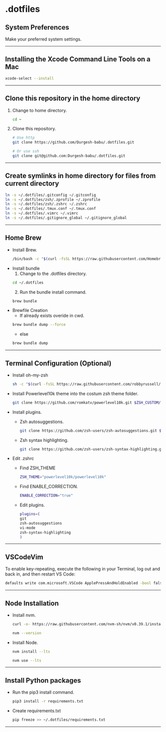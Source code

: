 # **.dotfiles**

## System Preferences
Make your preferred system settings.

---


## Installing the Xcode Command Line Tools on a Mac
```zsh
xcode-select --install
```

---


## Clone this repository in the home directory
1. Change to home directory.
    ```zsh
    cd ~
    ```
2. Clone this repository.
    ```zsh
    # Use http
    git clone https://github.com/Durgesh-babu/.dotfiles.git
    ```
    ```zsh
    # Or use ssh
    git clone git@github.com:Durgesh-babu/.dotfiles.git
    ```

---


## Create symlinks in home directory for files from current directory
```zsh
ln -s ~/.dotfiles/.gitconfig ~/.gitconfig
ln -s ~/.dotfiles/zsh/.zprofile ~/.zprofile
ln -s ~/.dotfiles/zsh/.zshrc ~/.zshrc
ln -s ~/.dotfiles/.tmux.conf ~/.tmux.conf
ln -s ~/.dotfiles/.vimrc ~/.vimrc
ln -s ~/.dotfiles/.gitignore_global ~/.gitignore_global
```

---


## Home Brew
- Install Brew.
    ```zsh
    /bin/bash -c "$(curl -fsSL https://raw.githubusercontent.com/Homebrew/install/HEAD/install.sh)"
    ```
- Install bundle
    1. Change to the .dotfiles directory.
    ```zsh
    cd ~/.dotfiles
    ```
    2. Run the bundle install command.
    ```zsh
    brew bundle
    ```
- Brewfile Creation
    - If already exists overide in cwd.
    ```zsh
    brew bundle dump --force
    ```
    - else
    ```zsh
    brew bundle dump
    ```
---


## Terminal Configuration (Optional)
- Install oh-my-zsh
    ```zsh
    sh -c "$(curl -fsSL https://raw.githubusercontent.com/robbyrussell/oh-my-zsh/master/tools/install.sh)"
    ```
- Install Powerlevel10k theme into the costum zsh theme folder.
    ```zsh
    git clone https://github.com/romkatv/powerlevel10k.git $ZSH_CUSTOM/themes/powerlevel10k
    ```

- Install plugins.
    - Zsh autosuggestions. 
        ```zsh
        git clone https://github.com/zsh-users/zsh-autosuggestions.git $ZSH_CUSTOM/plugins/zsh-autosuggestions
        ```
    - Zsh syntax highlighting.
        ```zsh
        git clone https://github.com/zsh-users/zsh-syntax-highlighting.git $ZSH_CUSTOM/plugins/zsh-syntax-highlighting
        ```
- Edit .zshrc
    - Find ZSH_THEME
        ```zsh
        ZSH_THEME="powerlevel10k/powerlevel10k"
        ```
    - Find ENABLE_CORRECTION.
        ```zsh
        ENABLE_CORRECTION="true"
        ```
    - Edit plugins.
        ```zsh
        plugins=(
        git 
        zsh-autosuggestions
        vi-mode
        zsh-syntax-highlighting
        )
        ```

---


## VSCodeVim
To enable key-repeating, execute the following in your Terminal, log out and back in, and then restart VS Code:
```zsh
defaults write com.microsoft.VSCode ApplePressAndHoldEnabled -bool false
```

---


## Node Installation
- Install nvm.
    ```zsh
    curl -o- https://raw.githubusercontent.com/nvm-sh/nvm/v0.39.1/install.sh | bash
    ```
    ```zsh
    nvm --version
    ```

- Install Node.
    ```zsh
    nvm install --lts
    ```
    ```zsh
    nvm use --lts
    ```
---


## Install Python packages
- Run the pip3 install command.
    ```zsh
    pip3 install -r requirements.txt
    ```
- Create requirements.txt
    ```zsh
    pip freeze >> ~/.dotfiles/requirements.txt
    ```

---
